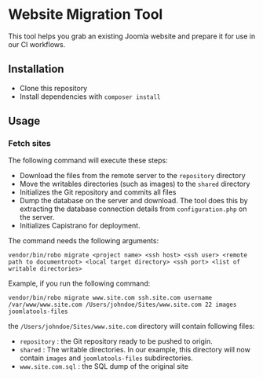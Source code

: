 # Website Migration Tool

This tool helps you grab an existing Joomla website and prepare it for use in our CI workflows.

## Installation

* Clone this repository
* Install dependencies with `composer install`

## Usage

### Fetch sites

The following command will execute these steps:

* Download the files from the remote server to the `repository` directory
* Move the writables directories (such as images) to the `shared` directory
* Initializes the Git repository and commits all files
* Dump the database on the server and download. The tool does this by extracting the database connection details from `configuration.php` on the server.
* Initializes Capistrano for deployment.

The command needs the following arguments:

```
vendor/bin/robo migrate <project name> <ssh host> <ssh user> <remote path to documentroot> <local target directory> <ssh port> <list of writable directories>
```

Example, if you run the following command: 

```
vendor/bin/robo migrate www.site.com ssh.site.com username /var/www/www.site.com /Users/johndoe/Sites/www.site.com 22 images joomlatools-files
```

the `/Users/johndoe/Sites/www.site.com` directory will contain following files:

* `repository` : the Git repository ready to be pushed to origin.
* `shared` : The writable directories. In our example, this directory will now contain `images` and `joomlatools-files` subdirectories.
* `www.site.com.sql` : the SQL dump of the original site

